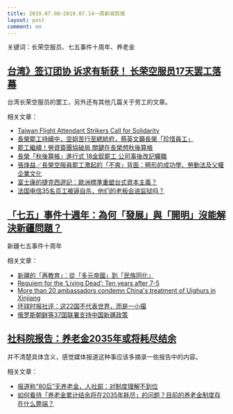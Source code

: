 ```yaml
---
title: 2019.07.08~2019.07.14一周新闻剪报
layout: post
comment: on
---
```


关键词：长荣空服员、七五事件十周年、养老金

<!--excerpt-->

## [台湾》签订团协 诉求有斩获！ 长荣空服员17天罢工落幕](https://mp.weixin.qq.com/s/zthDCPhfo4cVSau67NVWIQ)

台湾长荣空服员的罢工，另外还有其他几篇关于劳工的文章。

相关文章：
* [Taiwan Flight Attendant Strikers Call for Solidarity](https://labornotes.org/blogs/2019/07/taiwan-flight-attendant-strikers-call-solidarity)
* [長榮罷工持續中，空姐苦行至總統府，蔡英文籲長榮「珍惜員工」](https://theinitium.com/article/20190705-taiwan-eva-strike)
* [罷工繼續！勞資簽團協破局 關鍵在長榮想秋後算帳](https://www.coolloud.org.tw/node/93153)
* [長榮「秋後算帳」進行式 18金釵罷工 公司事後改記曠職](https://www.coolloud.org.tw/node/93160)
* [張烽益／長榮空服員罷工激起的「不爽」背面：畸形的成功學、勞動法及父權企業文化](https://www.twreporter.org/a/opinion-eva-air-flight-attendants-strike-social-phenomenon)
* [富士康的捷克西遊記：歐洲標準重塑台式資本主義？](https://theinitium.com/article/20190710-international-foxconn-czechia)
* [法国电信35名员工被逼自杀，他们的老板会进监狱吗？](https://cn.nytimes.com/world/20190711/france-telecom-trial/)

## [「七五」事件十週年：為何「發展」與「開明」沒能解決新疆問題？](https://theinitium.com/article/20190709-opinion-xinjiang-7-5)

新疆七五事件十周年

相关文章：
* [新疆的「再教育」：從「多元帝國」到「民族同化」](https://theinitium.com/article/20190709-opinion-xinjiang-re-education)
* [Requiem for the ‘Living Dead’: Ten years after 7-5](https://supchina.com/2019/07/03/requiem-for-the-living-dead-ten-years-after-7-5/)
* [More than 20 ambassadors condemn China's treatment of Uighurs in Xinjiang](https://www.theguardian.com/world/2019/jul/11/more-than-20-ambassadors-condemn-chinas-treatment-of-uighurs-in-xinjiang)
* [环球时报社评：这22国不代表世界，而是一小撮](http://opinion.huanqiu.com/editorial/2019-07/15126418.html)
* [俄罗斯朝鲜等37国联署支持中国新疆政策](https://cn.nytimes.com/china/20190715/china-human-rights-united-nations/)

## [社科院报告：养老金2035年或将耗尽结余](http://www.sohu.com/a/325487405_100191068)

并不清楚具体含义，感觉媒体报道这种事应该多摘录一些报告中的内容。

相关文章：
* [报道称“80后”无养老金，人社部：对制度理解不到位](http://www.chinatimes.net.cn/article/88255.html)
* [如何看待「养老金累计结余将在2035年耗尽」的问题？目前的养老金制度存在什么弊端？](https://www.zhihu.com/question/319798813)
